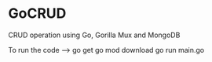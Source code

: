 # GoCRUD
CRUD operation using Go, Gorilla Mux and MongoDB


To run the code -->
go get
go mod download
go run main.go